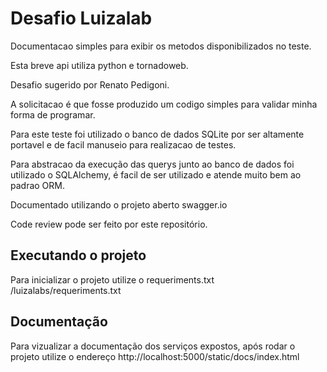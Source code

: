 # Desafio Luizalab

Documentacao simples para exibir os metodos disponibilizados no teste. 

Esta breve api utiliza python e tornadoweb.

Desafio sugerido por Renato Pedigoni.

A solicitacao é que fosse produzido um codigo simples para validar minha forma de programar.

Para este teste foi utilizado o banco de dados SQLite por ser altamente portavel e de facil manuseio para realizacao de testes.

Para abstracao da execução das querys junto ao banco de dados foi utilizado o SQLAlchemy, é facil de ser utilizado e atende muito bem ao padrao ORM.

Documentado utilizando o projeto aberto swagger.io

Code review pode ser feito por este repositório.

## Executando o projeto
Para inicializar o projeto utilize o requeriments.txt
/luizalabs/requeriments.txt

## Documentação
Para vizualizar a documentação dos serviços expostos, após rodar o projeto utilize o endereço http://localhost:5000/static/docs/index.html


